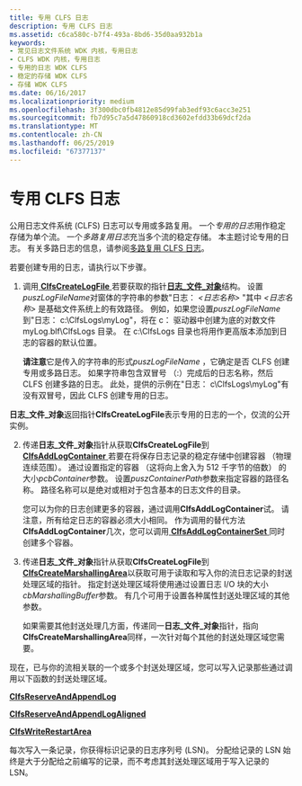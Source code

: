 ```yaml
---
title: 专用 CLFS 日志
description: 专用 CLFS 日志
ms.assetid: c6ca580c-b7f4-493a-8bd6-35d0aa932b1a
keywords:
- 常见日志文件系统 WDK 内核，专用日志
- CLFS WDK 内核，专用日志
- 专用的日志 WDK CLFS
- 稳定的存储 WDK CLFS
- 存储 WDK CLFS
ms.date: 06/16/2017
ms.localizationpriority: medium
ms.openlocfilehash: 3f300dbc0fb4812e85d99fab3edf93c6acc3e251
ms.sourcegitcommit: fb7d95c7a5d47860918cd3602efdd33b69dcf2da
ms.translationtype: MT
ms.contentlocale: zh-CN
ms.lasthandoff: 06/25/2019
ms.locfileid: "67377137"
---
```

# <a name="dedicated-clfs-logs"></a>专用 CLFS 日志





公用日志文件系统 (CLFS) 日志可以专用或多路复用。 一个*专用的日志*用作稳定存储为单个流。 一个*多路复用日志*充当多个流的稳定存储。 本主题讨论专用的日志。 有关多路日志的信息，请参阅[多路复用 CLFS 日志](multiplexed-clfs-logs.md)。

若要创建专用的日志，请执行以下步骤。

1.  调用[ **ClfsCreateLogFile** ](https://docs.microsoft.com/windows-hardware/drivers/ddi/content/wdm/nf-wdm-clfscreatelogfile)若要获取的指针[**日志\_文件\_对象**](https://docs.microsoft.com/windows-hardware/drivers/ddi/content/wdm/ns-wdm-_file_object)结构。 设置*puszLogFileName*对窗体的字符串的参数"日志： *&lt;日志名称&gt;* "其中 *&lt;日志名称&gt;* 是基础文件系统上的有效路径。 例如，如果您设置*puszLogFileName*到"日志： c:\\ClfsLogs\\myLog"，将在 c： 驱动器中创建为底的对数文件 myLog.blf\\ClfsLogs 目录。 在 c:\\ClfsLogs 目录也将用作更高版本添加到日志的容器的默认位置。

    **请注意**它是传入的字符串的形式*puszLogFileName* ，它确定是否 CLFS 创建专用或多路日志。 如果字符串包含双冒号 （:）完成后的日志名称，然后 CLFS 创建多路的日志。 此处，提供的示例在"日志： c\\ClfsLogs\\myLog"有没有双冒号，因此 CLFS 创建专用的日志。




**日志\_文件\_对象**返回指针**ClfsCreateLogFile**表示专用的日志的一个，仅流的公开实例。


2.  传递**日志\_文件\_对象**指针从获取**ClfsCreateLogFile**到[ **ClfsAddLogContainer** ](https://docs.microsoft.com/windows-hardware/drivers/ddi/content/wdm/nf-wdm-clfsaddlogcontainer)若要在将保存日志记录的稳定存储中创建容器 （物理连续范围）。 通过设置指定的容器 （这将向上舍入为 512 千字节的倍数） 的大小*pcbContainer*参数。 设置*puszContainerPath*参数来指定容器的路径名称。 路径名称可以是绝对或相对于包含基本的日志文件的目录。

    您可以为你的日志创建更多的容器，通过调用**ClfsAddLogContainer**试。 请注意，所有给定日志的容器必须大小相同。 作为调用的替代方法**ClfsAddLogContainer**几次，您可以调用[ **ClfsAddLogContainerSet** ](https://docs.microsoft.com/windows-hardware/drivers/ddi/content/wdm/nf-wdm-clfsaddlogcontainerset)同时创建多个容器。

3.  传递**日志\_文件\_对象**指针从获取**ClfsCreateLogFile**到[ **ClfsCreateMarshallingArea**](https://docs.microsoft.com/windows-hardware/drivers/ddi/content/wdm/nf-wdm-clfscreatemarshallingarea)以获取可用于读取和写入你的流日志记录的封送处理区域的指针。 指定封送处理区域将使用通过设置日志 I/O 块的大小*cbMarshallingBuffer*参数。 有几个可用于设置各种属性封送处理区域的其他参数。

    如果需要其他封送处理几方面，传递同一**日志\_文件\_对象**指针，指向**ClfsCreateMarshallingArea**同样，一次针对每个其他的封送处理区域您需要。

现在，已与你的流相关联的一个或多个封送处理区域，您可以写入记录那些通过调用以下函数的封送处理区域。

[**ClfsReserveAndAppendLog**](https://docs.microsoft.com/windows-hardware/drivers/ddi/content/wdm/nf-wdm-clfsreserveandappendlog)

[**ClfsReserveAndAppendLogAligned**](https://docs.microsoft.com/windows-hardware/drivers/ddi/content/wdm/nf-wdm-clfsreserveandappendlogaligned)

[**ClfsWriteRestartArea**](https://docs.microsoft.com/windows-hardware/drivers/ddi/content/wdm/nf-wdm-clfswriterestartarea)

每次写入一条记录，你获得标识记录的日志序列号 (LSN)。 分配给记录的 LSN 始终是大于分配给之前编写的记录，而不考虑其封送处理区域用于写入记录的 LSN。








